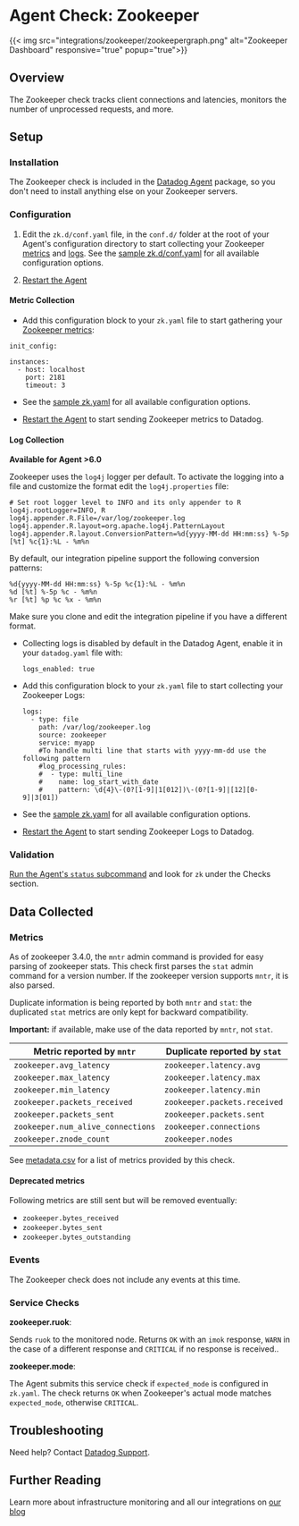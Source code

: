 # Agent Check: Zookeeper
{{< img src="integrations/zookeeper/zookeepergraph.png" alt="Zookeeper Dashboard" responsive="true" popup="true">}}
## Overview

The Zookeeper check tracks client connections and latencies, monitors the number of unprocessed requests, and more.

## Setup
### Installation

The Zookeeper check is included in the [Datadog Agent][13] package, so you don't need to install anything else on your Zookeeper servers.

### Configuration

1. Edit the `zk.d/conf.yaml` file, in the `conf.d/` folder at the root of your Agent's configuration directory to start collecting your Zookeeper [metrics](#metric-collection) and [logs](#log-collection).
  See the [sample zk.d/conf.yaml][14] for all available configuration options.

2. [Restart the Agent][15]

#### Metric Collection

*  Add this configuration block to your `zk.yaml` file to start gathering your [Zookeeper metrics](#metrics):

```
init_config:

instances:
  - host: localhost
    port: 2181
    timeout: 3
```

* See the [sample zk.yaml][14] for all available configuration options.

* [Restart the Agent][15] to start sending Zookeeper metrics to Datadog.

#### Log Collection

**Available for Agent >6.0**

Zookeeper uses the `log4j` logger per default. To activate the logging into a file and customize the format edit the `log4j.properties` file:

```
# Set root logger level to INFO and its only appender to R
log4j.rootLogger=INFO, R
log4j.appender.R.File=/var/log/zookeeper.log
log4j.appender.R.layout=org.apache.log4j.PatternLayout
log4j.appender.R.layout.ConversionPattern=%d{yyyy-MM-dd HH:mm:ss} %-5p [%t] %c{1}:%L - %m%n
```

By default, our integration pipeline support the following conversion patterns:

  ```
  %d{yyyy-MM-dd HH:mm:ss} %-5p %c{1}:%L - %m%n
  %d [%t] %-5p %c - %m%n
  %r [%t] %p %c %x - %m%n
  ```

Make sure you clone and edit the integration pipeline if you have a different format.

* Collecting logs is disabled by default in the Datadog Agent, enable it in your `datadog.yaml` file with:

  ```
  logs_enabled: true
  ```

* Add this configuration block to your `zk.yaml` file to start collecting your Zookeeper Logs:

  ```
  logs:
    - type: file
      path: /var/log/zookeeper.log
      source: zookeeper
      service: myapp
      #To handle multi line that starts with yyyy-mm-dd use the following pattern
      #log_processing_rules:
      #  - type: multi_line
      #    name: log_start_with_date
      #    pattern: \d{4}\-(0?[1-9]|1[012])\-(0?[1-9]|[12][0-9]|3[01])
  ```

* See the [sample zk.yaml][14] for all available configuration options.

* [Restart the Agent][15] to start sending Zookeeper Logs to Datadog.

### Validation

[Run the Agent's `status` subcommand][16] and look for `zk` under the Checks section.

## Data Collected
### Metrics

As of zookeeper 3.4.0, the `mntr` admin command is provided for easy parsing of
zookeeper stats. This check first parses the `stat` admin command for a version
number. If the zookeeper version supports `mntr`, it is also parsed.

Duplicate information is being reported by both `mntr` and `stat`: the duplicated
 `stat` metrics are only kept for backward compatibility.

**Important:** if available, make use of the data reported by `mntr`, not `stat`.

| Metric reported by `mntr` | Duplicate reported by `stat` |
| ------------------------- | ---------------------------- |
| `zookeeper.avg_latency` | `zookeeper.latency.avg` |
| `zookeeper.max_latency` | `zookeeper.latency.max` |
| `zookeeper.min_latency` | `zookeeper.latency.min` |
| `zookeeper.packets_received` | `zookeeper.packets.received` |
| `zookeeper.packets_sent` | `zookeeper.packets.sent` |
| `zookeeper.num_alive_connections` | `zookeeper.connections` |
| `zookeeper.znode_count` | `zookeeper.nodes` |

See [metadata.csv][17]
for a list of metrics provided by this check.

#### Deprecated metrics

Following metrics are still sent but will be removed eventually:
 * `zookeeper.bytes_received`
 * `zookeeper.bytes_sent`
 * `zookeeper.bytes_outstanding`

### Events
The Zookeeper check does not include any events at this time.

### Service Checks

**zookeeper.ruok**:

Sends `ruok` to the monitored node. Returns `OK` with an `imok` response, `WARN` in the case of a different response and `CRITICAL` if no response is received..

**zookeeper.mode**:

The Agent submits this service check if `expected_mode` is configured in `zk.yaml`. The check returns `OK` when Zookeeper's actual mode matches `expected_mode`, otherwise `CRITICAL`.

## Troubleshooting
Need help? Contact [Datadog Support][18].

## Further Reading
Learn more about infrastructure monitoring and all our integrations on [our blog][19]


[13]: https://app.datadoghq.com/account/settings#agent
[14]: https://github.com/DataDog/integrations-core/blob/master/zk/datadog_checks/zk/data/conf.yaml.example
[15]: https://docs.datadoghq.com/agent/faq/agent-commands/#start-stop-restart-the-agent
[16]: https://docs.datadoghq.com/agent/faq/agent-commands/#agent-status-and-information
[17]: https://github.com/DataDog/integrations-core/blob/master/zk/metadata.csv
[18]: http://docs.datadoghq.com/help/
[19]: https://www.datadoghq.com/blog/
